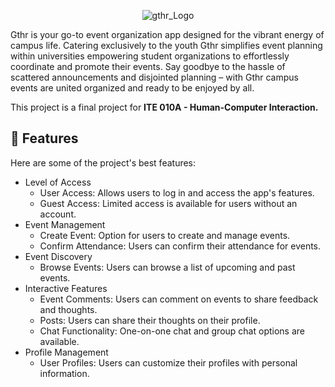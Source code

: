<p align="center">
  <img src="https://github.com/user-attachments/assets/890fe3d9-92a8-4366-bdf4-7f8dc1b1e887" alt="gthr_Logo" />
</p>

<p id="description">Gthr is your go-to event organization app designed for the vibrant energy of campus life. Catering exclusively to the youth Gthr simplifies event planning within universities empowering student organizations to effortlessly coordinate and promote their events. Say goodbye to the hassle of scattered announcements and disjointed planning – with Gthr campus events are united organized and ready to be enjoyed by all. </p>

This project is a final project for **ITE 010A - Human-Computer Interaction.**
  
<h2>🧐 Features</h2>

Here are some of the project's best features:

* Level of Access
  * User Access: Allows users to log in and access the app's features.
  * Guest Access: Limited access is available for users without an account.
* Event Management
  * Create Event: Option for users to create and manage events.
  * Confirm Attendance: Users can confirm their attendance for events.
* Event Discovery
  * Browse Events: Users can browse a list of upcoming and past events.
* Interactive Features
  * Event Comments: Users can comment on events to share feedback and thoughts.
  * Posts: Users can share their thoughts on their profile.
  * Chat Functionality: One-on-one chat and group chat options are available.
* Profile Management
  * User Profiles: Users can customize their profiles with personal information.
